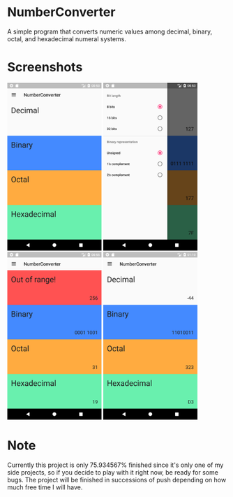 # NumberConverter

A simple program that converts numeric values among decimal, binary, octal, 
and hexadecimal numeral systems.

# Screenshots

<img src="/screenshots/Screenshot_1.png" height="384" width="216"> <img src="/screenshots/Screenshot_2.png" height="384" width="216"> <img src="/screenshots/Screenshot_3.png" height="384" width="216"> <img src="/screenshots/Screenshot_4.png" height="384" width="216">

# Note
Currently this project is only 75.934567% finished 
since it's only one of my side projects, 
so if you decide to play with it right now, be ready for some bugs. 
The project will be finished in successions of push depending on 
how much free time I will have.

